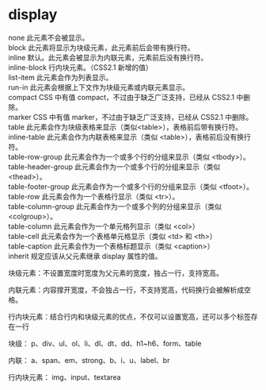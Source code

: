 # display
none	此元素不会被显示。<br>
block	此元素将显示为块级元素，此元素前后会带有换行符。<br>
inline	默认。此元素会被显示为内联元素，元素前后没有换行符。<br>
inline-block	行内块元素。（CSS2.1 新增的值）<br>
list-item	此元素会作为列表显示。<br>
run-in	此元素会根据上下文作为块级元素或内联元素显示。<br>
compact	CSS 中有值 compact，不过由于缺乏广泛支持，已经从 CSS2.1 中删除。<br>
marker	CSS 中有值 marker，不过由于缺乏广泛支持，已经从 CSS2.1 中删除。<br>
table	此元素会作为块级表格来显示（类似\<table\>），表格前后带有换行符。<br>
inline-table	此元素会作为内联表格来显示（类似 \<table\>），表格前后没有换行符。<br>
table-row-group	此元素会作为一个或多个行的分组来显示（类似 \<tbody\>）。<br>
table-header-group	此元素会作为一个或多个行的分组来显示（类似 \<thead\>）。<br>
table-footer-group	此元素会作为一个或多个行的分组来显示（类似 \<tfoot\>）。<br>
table-row	此元素会作为一个表格行显示（类似 \<tr\>）。<br>
table-column-group	此元素会作为一个或多个列的分组来显示（类似 \<colgroup\>）。<br>
table-column	此元素会作为一个单元格列显示（类似 \<col\>）<br>
table-cell	此元素会作为一个表格单元格显示（类似 \<td\> 和 \<th\>）<br>
table-caption	此元素会作为一个表格标题显示（类似 \<caption\>）<br>
inherit	规定应该从父元素继承 display 属性的值。






块级元素：不设置宽度时宽度为父元素的宽度，独占一行，支持宽高。

内联元素：内容撑开宽度，不会独占一行，不支持宽高，代码换行会被解析成空格。

行内块元素：结合行内和块级元素的优点，不仅可以设置宽高，还可以多个标签存在一行


块级： p、div、ul、ol、li、dl、dt、dd、h1~h6、form、table

内联： a、span、em、strong、b、i、u、label、br

行内块元素： img、input、textarea